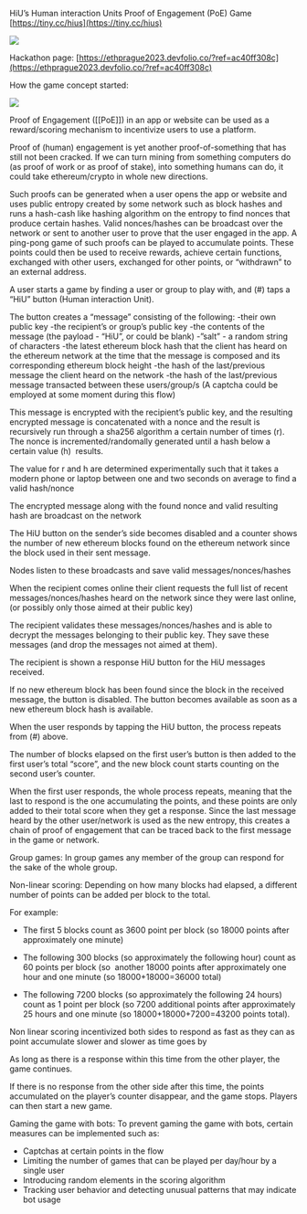 HiU’s
Human interaction Units
Proof of Engagement (PoE) Game
[https://tiny.cc/hius](https://tiny.cc/hius)

![](https://lh5.googleusercontent.com/IT2IqPj0GGB4fO7Yb0ElJfbj45Ma8d-D-TR5bhuKXkDK1cs9aKIGj_43OmKrhy52rDzEgacCBonRe4iRkybe4MSlYXc_BRfP9i-NvtZgKNz6_H7laviejpKGceF475LgMXlV629Jgw2nYR5egWOIti8)

Hackathon page:
[https://ethprague2023.devfolio.co/?ref=ac40ff308c](https://ethprague2023.devfolio.co/?ref=ac40ff308c)

How the game concept started:

![](https://lh4.googleusercontent.com/EVJij8s5NvKb628pKHMib3oO7cuBqk5NWeD6hHTrN8B29LNiskuY7DjRhBPoTLQe8eg8hYHgPgDB-KMK2WpmHFmd2XQsNabUvfEZoEKB1L_-bHITJ3uub2_T4YiGqjLafOu564nZY31RtLv-kG2RE0I)

Proof of Engagement ([[PoE]]) in an app or website can be used as a reward/scoring mechanism to incentivize users to use a platform.

Proof of (human) engagement is yet another proof-of-something that has still not been cracked. If we can turn mining from something computers do (as proof of work or as proof of stake), into something humans can do, it could take ethereum/crypto in whole new directions.  

Such proofs can be generated when a user opens the app or website and uses public entropy created by some network such as block hashes and runs a hash-cash like hashing algorithm on the entropy to find nonces that produce certain hashes. Valid nonces/hashes can be broadcast over the network or sent to another user to prove that the user engaged in the app.
A ping-pong game of such proofs can be played to accumulate points. These points could then be used to receive rewards, achieve certain functions, exchanged with other users, exchanged for other points, or “withdrawn” to an external address.

A user starts a game by finding a user or group to play with, and (#) taps a “HiU” button (Human interaction Unit).

The button creates a “message” consisting of the following:
-their own public key
-the recipient’s or group’s public key
-the contents of the message (the payload - “HiU”, or could be blank)
-”salt” - a random string of characters
-the latest ethereum block hash that the client has heard on the ethereum network at the time that the message is composed and its corresponding ethereum block height
-the hash of the last/previous message the client heard on the network
-the hash of the last/previous message transacted between these users/group/s
(A captcha could be employed at some moment during this flow)

This message is encrypted with the recipient’s public key, and the resulting encrypted message is concatenated with a nonce and the result is recursively run through a sha256 algorithm a certain number of times (r). The nonce is incremented/randomally generated until a hash below a certain value (h)  results.

The value for r and h are determined experimentally such that it takes a modern phone or laptop between one and two seconds on average to find a valid hash/nonce

The encrypted message along with the found nonce and valid resulting hash are broadcast on the network

The HiU button on the sender’s side becomes disabled and a counter shows the number of new ethereum blocks found on the ethereum network since the block used in their sent message.

Nodes listen to these broadcasts and save valid messages/nonces/hashes

When the recipient comes online their client requests the full list of recent messages/nonces/hashes heard on the network since they were last online, (or possibly only those aimed at their public key)

The recipient validates these messages/nonces/hashes and is able to decrypt the messages belonging to their public key. They save these messages (and drop the messages not aimed at them).

The recipient is shown a response HiU button for the HiU messages received.

If no new ethereum block has been found since the block in the received message, the button is disabled. The button becomes available as soon as a new ethereum block hash is available.

When the user responds by tapping the HiU button, the process repeats from (#) above.

The number of blocks elapsed on the first user’s button is then added to the first user’s total “score”, and the new block count starts counting on the second user’s counter.

When the first user responds, the whole process repeats, meaning that the last to respond is the one accumulating the points, and these points are only added to their total score when they get a response. Since the last message heard by the other user/network is used as the new entropy, this creates a chain of proof of engagement that can be traced back to the first message in the game or network.

Group games: In group games any member of the group can respond for the sake of the whole group.

Non-linear scoring: Depending on how many blocks had elapsed, a different number of points can be added per block to the total.

For example:

- The first 5 blocks count as 3600 point per block (so 18000 points after approximately one minute)

- The following 300 blocks (so approximately the following hour) count as 60 points per block (so  another 18000 points after approximately one hour and one minute (so 18000+18000=36000 total)

- The following 7200 blocks (so approximately the following 24 hours) count as 1 point per block (so 7200 additional points after approximately 25 hours and one minute (so 18000+18000+7200=43200 points total).

Non linear scoring incentivized both sides to respond as fast as they can as point accumulate slower and slower as time goes by

As long as there is a response within this time from the other player, the game continues.

If there is no response from the other side after this time, the points accumulated on the player’s counter disappear, and the game stops. Players can then start a new game.

  
Gaming the game with bots:
To prevent gaming the game with bots, certain measures can be implemented such as:

- Captchas at certain points in the flow
- Limiting the number of games that can be played per day/hour by a single user
- Introducing random elements in the scoring algorithm
- Tracking user behavior and detecting unusual patterns that may indicate bot usage 